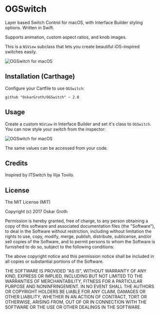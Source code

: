 OGSwitch
==================

Layer based Switch Control for macOS, with Interface Builder styling options. Written in Swift.

Supports animation, custom aspect ratios, and knob images.

This is a `NSView` subclass that lets you create beautiful iOS-inspired switches easily.

![OGSwitch for macOS](https://s3.amazonaws.com/cindori/images/ogswitch.png "OGSwitch for macOS")

## Installation (Carthage)
Configure your Cartfile to use `OGSwitch`:

```github "OskarGroth/OGSwitch" ~ 2.0```

## Usage

Create a custom `NSView` in Interface Builder and set it's class to `OGSwitch`.
You can now style your switch from the inspector:

![OGSwitch for macOS](https://s3.amazonaws.com/cindori/images/inspector-ogswitch.png "OGSwitch for macOS")

The same values can be accessed from your code.

## Credits

Inspired by ITSwitch by Ilija Tovilo.

## License
The MIT License (MIT)

Copyright (c) 2017 Oskar Groth

Permission is hereby granted, free of charge, to any person obtaining a copy of
this software and associated documentation files (the "Software"), to deal in
the Software without restriction, including without limitation the rights to
use, copy, modify, merge, publish, distribute, sublicense, and/or sell copies of
the Software, and to permit persons to whom the Software is furnished to do so,
subject to the following conditions:

The above copyright notice and this permission notice shall be included in all
copies or substantial portions of the Software.

THE SOFTWARE IS PROVIDED "AS IS", WITHOUT WARRANTY OF ANY KIND, EXPRESS OR
IMPLIED, INCLUDING BUT NOT LIMITED TO THE WARRANTIES OF MERCHANTABILITY, FITNESS
FOR A PARTICULAR PURPOSE AND NONINFRINGEMENT. IN NO EVENT SHALL THE AUTHORS OR
COPYRIGHT HOLDERS BE LIABLE FOR ANY CLAIM, DAMAGES OR OTHER LIABILITY, WHETHER
IN AN ACTION OF CONTRACT, TORT OR OTHERWISE, ARISING FROM, OUT OF OR IN
CONNECTION WITH THE SOFTWARE OR THE USE OR OTHER DEALINGS IN THE SOFTWARE.
